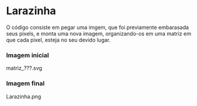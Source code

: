 # Larazinha

O código consiste em pegar uma imgem, que foi previamente embarasada seus pixels, 
e monta uma nova imagem, organizando-os em uma matriz em que cada pixel, esteja no seu devido lugar.
### Imagem inicial
matriz_???.svg
### Imagem final
Larazinha.png
